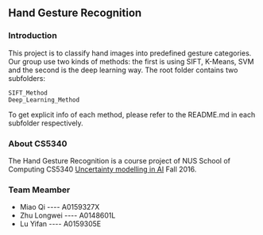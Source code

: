 ## Hand Gesture Recognition 


### Introduction 
This project is to classify hand images into predefined gesture categories. 
Our group use two kinds of methods: the first is using SIFT, K-Means, SVM and the second is the deep learning way.
The root folder contains two subfolders:

```
SIFT_Method 
Deep_Learning_Method
```

To get explicit info of each method, please refer to the README.md in each subfolder respectively.

### About CS5340
The Hand Gesture Recognition is a course project of NUS School of Computing CS5340 
[Uncertainty modelling in AI](http://web.bii.a-star.edu.sg/~chengli/courses/CS5340-F16/) Fall 2016.


### Team Meamber
* Miao Qi ---- A0159327X
* Zhu Longwei ---- A0148601L 
* Lu Yifan ---- A0159305E